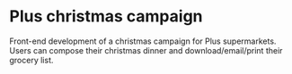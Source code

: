 <!--
  slug: plus-christmas-campaign
  type: fortpolio
  categories: 
  tags: CSS, HTML, JavaScript
  clients: Rhinofly
  collaboration: 
  prizes: 
  images: 
  inCv: false
  inPortfolio: false
  dateFrom: 2013-11-01
  dateTo: 2013-12-01
-->

# Plus christmas campaign

<p>Front-end development of a christmas campaign for Plus supermarkets. Users can compose their christmas dinner and download/email/print their grocery list.</p>
